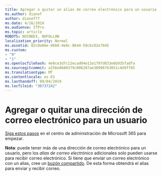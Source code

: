 ```yaml
---
title: Agregar o quitar un alias de correo electrónico para un usuario
ms.author: dianef
author: dianef77
ms.date: 4/16/2018
ms.audience: ITPro
ms.topic: article
ROBOTS: NOINDEX, NOFOLLOW
localization_priority: Normal
ms.assetid: 82c0a06e-86b0-4e8c-8644-59cbc02e7645
ms.custom:
- "9"
- "1"
ms.openlocfilehash: 4e0ce3d7c12ecad04e13a179fd833e6b935fadfa
ms.sourcegitcommit: a256e8680379c006287ae30996763051c4d9ff85
ms.translationtype: MT
ms.contentlocale: es-ES
ms.lasthandoff: 09/04/2019
ms.locfileid: "36737242"
---
```

# <a name="add-or-remove-an-email-address-for-a-user"></a>Agregar o quitar una dirección de correo electrónico para un usuario

[Siga estos pasos](https://portal.office.com/AdminPortal/Home#/AssistedGuide/addemailoptions) en el centro de administración de Microsoft 365 para empezar.

 **Nota**: puede tener más de una dirección de correo electrónico para un usuario, pero los *alias de correo electrónico* adicionales solo pueden usarse para recibir correo electrónico. Si tiene que enviar un correo electrónico con un alias, cree un [buzón compartido](https://docs.microsoft.com/office365/admin/email/create-a-shared-mailbox). De esta forma obtendrá el alias para enviar y recibir correo.
  